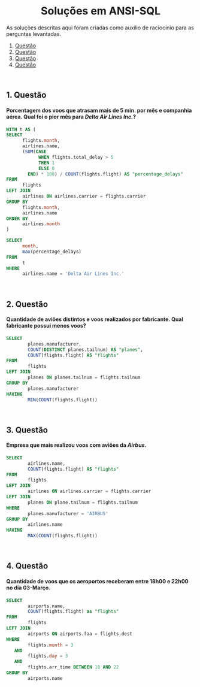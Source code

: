 <center>

# Soluções em ANSI-SQL

</center>

As soluções descritas aqui foram criadas como auxílio de raciocínio para as perguntas levantadas.

1. [Questão](#1-questão)
2. [Questão](#2-questão)
3. [Questão](#3-questão)
4. [Questão](#4-questão)

<br>

## 1. Questão
#### Porcentagem dos voos que atrasam mais de 5 min. por mês e companhia aérea. Qual foi o pior mês para <i>Delta Air Lines Inc.</i>?
```sql
WITH t AS (
SELECT
      flights.month,
	  airlines.name,
	  (SUM(CASE 
	        WHEN flights.total_delay > 5
		    THEN 1
		    ELSE 0
	  	END) * 100) / COUNT(flights.flight) AS "percentage_delays"
FROM
	  flights
LEFT JOIN
	  airlines ON airlines.carrier = flights.carrier
GROUP BY
	  flights.month, 
	  airlines.name
ORDER BY 
	  airlines.month
)

SELECT
	  month,
	  max(percentage_delays)
FROM
	  t
WHERE
	  airlines.name = 'Delta Air Lines Inc.'
```

<br>

## 2. Questão
#### Quantidade de aviões distintos e voos realizados por fabricante. Qual fabricante possui menos voos?
```sql
SELECT
		planes.manufacturer,
		COUNT(DISTINCT planes.tailnum) AS "planes",
		COUNT(flights.flight) AS "flights"
FROM
		flights
LEFT JOIN
		planes ON planes.tailnum = flights.tailnum 
GROUP BY
		planes.manufacturer
HAVING
		MIN(COUNT(flights.flight))
```

<br>

## 3. Questão
#### Empresa que mais realizou voos com aviões da <i>Airbus</i>.
```sql
SELECT
		airlines.name,
		COUNT(flights.flight) AS "flights"
FROM
		flights
LEFT JOIN
		airlines ON airlines.carrier = flights.carrier
LEFT JOIN
		planes ON plane.tailnum = flights.tailnum
WHERE
		planes.manufacturer = 'AIRBUS'
GROUP BY
		airlines.name
HAVING
		MAX(COUNT(flights.flight))
```

<br>

## 4. Questão
#### Quantidade de voos que os aeroportos receberam entre 18h00 e 22h00 no dia 03-Março.
```sql
SELECT
		airports.name,
		COUNT(flights.flight) as "flights"
FROM
		flights
LEFT JOIN
		airports ON airports.faa = flights.dest
WHERE
		flights.month = 3
   AND
		flights.day = 3
   AND
		flights.arr_time BETWEEN 18 AND 22
GROUP BY
		airports.name
```